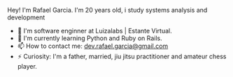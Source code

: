 Hey! I'm Rafael Garcia. I'm 20 years old, i study systems analysis and development

- 🔭 I'm software enginner at Luizalabs | Estante Virtual. 
- 🌱 I'm currently learning Python and Ruby on Rails.
- 📫 How to contact me: dev.rafael.garcia@gmail.com
- ⚡ Curiosity: I'm a father, married, jiu jitsu practitioner and amateur chess player.
